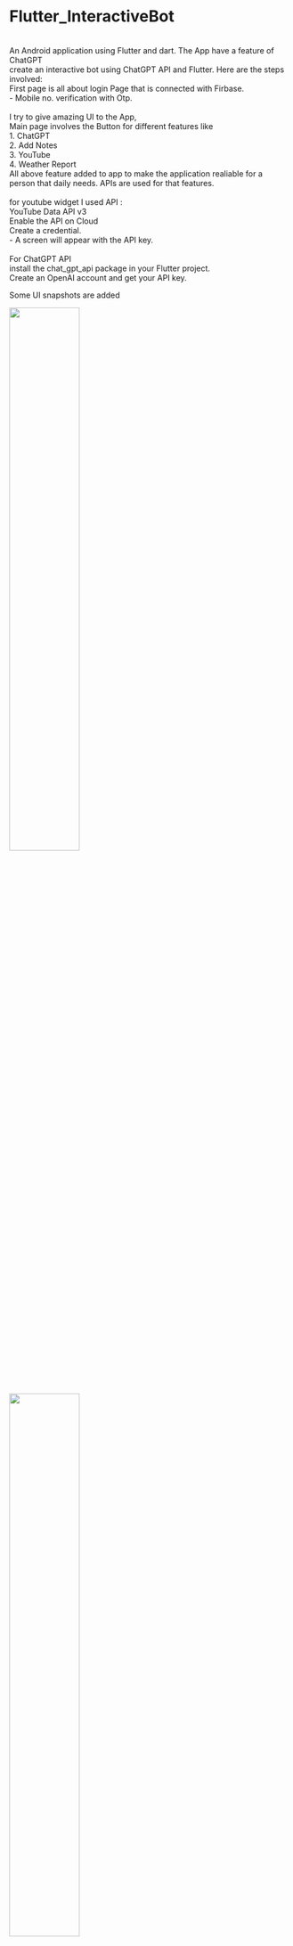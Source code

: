 # Flutter_InteractiveBot
<br>An Android application using Flutter and dart. The App have a feature of ChatGPT 
<br>create an interactive bot using ChatGPT API and Flutter. Here are the steps involved:
<br>First page is all about login Page that is connected with Firbase. 
    <br> - Mobile no. verification with Otp.
 <br>
<br>I try to give amazing UI to the App,
<br>Main page involves the Button for different features like 
       <br>1. ChatGPT
      <br> 2. Add Notes
      <br> 3. YouTube
   <br>    4. Weather Report
<br>All above feature added to app to make the application realiable for a person that daily needs. APIs are used for that features.
<br>
<br>for youtube widget I used API : 
       <br>YouTube Data API v3
     <br>  Enable the API on Cloud
       <br>Create a credential.
   <br>         - A screen will appear with the API key.
    <br>        
For ChatGPT API <br>
install the chat_gpt_api package in your Flutter project.
<br>Create an OpenAI account and get your API key.

Some UI snapshots are added <br>

<img src="https://github.com/mahesh-suthar/Flutter_InteractiveBot/assets/76742326/4ac53506-7526-4631-9497-761a870db6d2" width=50% height=50%>
<br>
<img src="https://github.com/mahesh-suthar/Flutter_InteractiveBot/assets/76742326/61895506-4af1-4ed0-8666-bad7c708d6c0" width=50% height=50%>
<br>
<img src="https://github.com/mahesh-suthar/Flutter_InteractiveBot/assets/76742326/0610b662-51df-440c-a18d-edd3bcb2fa4c" width=50% height=50%>
<br>
<img src="https://github.com/mahesh-suthar/Flutter_InteractiveBot/assets/76742326/a43c92ee-7ede-40b0-9ef8-72442e2cd7f0" width=50% height=50%>
<br>
<img src="https://github.com/mahesh-suthar/Flutter_InteractiveBot/assets/76742326/a43c92ee-7ede-40b0-9ef8-72442e2cd7f0" width=50% height=50%>
